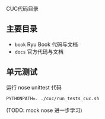 CUC代码目录

## 主要目录
- `book` Ryu Book 代码与文档 
- `docs` 官方代码与文档

## 单元测试

运行 nose unittest 代码 
``` 
PYTHONPATH=. ./cuc/run_tests_cuc.sh 
``` 

(TODO: mock nose 进一步学习)
